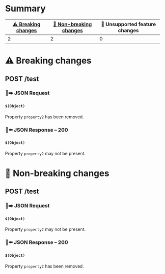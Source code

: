 # Summary

| [⚠️ Breaking changes](#breaking-changes) | [🙆 Non-breaking changes](#non-breaking-changes) | 🤷 Unsupported feature changes |
|------------------------------------------|-------------------------------------------------|-------------------------------|
| 2                                        | 2                                               | 0                             |

# <span id="breaking-changes"></span>⚠️ Breaking changes

## **POST** /test

### 📱➡️ JSON Request

#### `$(Object)`

Property `property2` has been removed.

### 📱⬅️ JSON Response – 200

#### `$(Object)`

Property `property2` may not be present.

# <span id="non-breaking-changes"></span>🙆 Non-breaking changes

## **POST** /test

### 📱➡️ JSON Request

#### `$(Object)`

Property `property2` may not be present.

### 📱⬅️ JSON Response – 200

#### `$(Object)`

Property `property2` has been removed.
